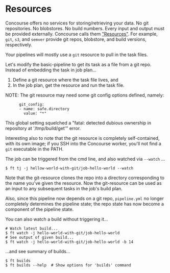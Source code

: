 # Resources

Concourse offers no services for storing/retrieving your data. No git repositories. No blobstores. No build numbers. Every input and output must be provided externally. Concourse calls them ["Resources"](https://resource-types.concourse-ci.org/). For example, `git`, `s3`, and `semver` provide git repos, blobstore, and build versions, respectively.

Your pipelines will mostly use a `git` resource to pull in the task files.

Let's modify the basic-pipeline to get its task as a file from a git repo.  Instead of embedding the task in job plan...
1. Define a git resource where the task file lives, and
1. In the job plan, get the resource and run the task file.

NOTE: The git resource may need some git config options defined, namely:
```
      git_config:
      - name: safe.directory
        value: "*"
```
This global setting squelched a "fatal: detected dubious ownership in repository at '/tmp/build/get'" error.

Interesting also to note that the git resource is completely self-contained, with its own image; if you SSH into the Concourse worker, you'll not find a `git` executable in the PATH.

The job can be triggered from the cmd line, and also watched via `--watch` ...
```
$ ft tj -j hellow-world-with-git/job-hello-world --watch
```

Note that the git-resource clones the repo into a directory corresponding to the name you've given the resource.  Now the git-resource can be used as an input to any subsequent tasks in the job's build plan.

Also, since this pipeline now depends on a git repo, `pipeline.yml` no longer completely determines the pipeline state; the repo state has now become a component of the pipeline state.

You can also watch a build without triggering it...
```
# Watch latest build...
$ ft watch -j hello-world-with-git/job-hello-world
# See output of given build...
$ ft watch -j hello-world-with-git/job-hello-world -b 14
```
...and see summary of builds...
```
$ ft builds
$ ft builds --help  # Show options for 'builds' command
```
